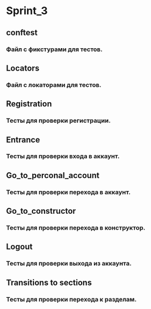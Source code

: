# Sprint_3
## conftest
### Файл с фикстурами для тестов.
## Locators
### Файл с локаторами для тестов.
## Registration
### Тесты для проверки регистрации.
## Entrance
### Тесты для проверки входа в аккаунт.
## Go_to_perconal_account
### Тесты для проверки перехода в аккаунт.
## Go_to_constructor
### Тесты для проверки перехода в конструктор.
## Logout
### Тесты для проверки выхода из аккаунта.
## Transitions to sections
### Тесты для проверки перехода к разделам.